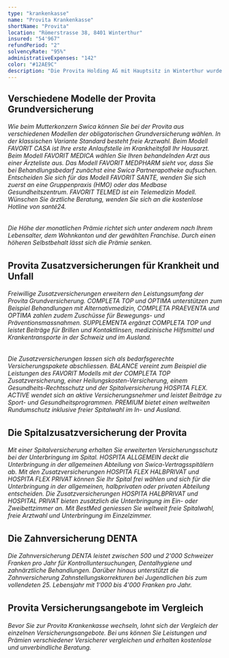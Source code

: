 ```yaml
---
type: "krankenkasse"
name: "Provita Krankenkasse"
shortName: "Provita"
location: "Römerstrasse 38, 8401 Winterthur"
insured: "54'967"
refundPeriod: "2"
solvencyRate: "95%"
administrativeExpenses: "142"
color: "#12AE9C"
description: "Die Provita Holding AG mit Hauptsitz in Winterthur wurde im Jahr 1845 noch unter dem Namen Sulzer-Krankenkasse gegründet. Mittlerweile ist der traditionsreiche Versicherer Teil der Swica Krankenversicherung AG. Das Leistungsspektrum ist deckungsgleich mit dem Angebot der Swica. Laut dem Bundesamt für Gesundheit haben sich 66'798 Personen für die obligatorische Grundversicherung der Provita entschieden, der Marktanteil lag im Jahr 2016 bei 0,8 Prozent. Neben der obligatorischen Krankenversicherung können Sie auch diverse Zusatzversicherungen abschliessen, darunter auch Spitalversicherungen und eine Zahnversicherung."
---
```


## Verschiedene Modelle der Provita Grundversicherung

###### Wie beim Mutterkonzern Swica können Sie bei der Provita aus verschiedenen Modellen der obligatorischen Grundversicherung wählen. In der klassischen Variante Standard besteht freie Arztwahl. Beim Modell FAVORIT CASA ist Ihre erste Anlaufstelle im Krankheitsfall Ihr Hausarzt. Beim Modell FAVORIT MEDICA wählen Sie Ihren behandelnden Arzt aus einer Ärzteliste aus. Das Modell FAVORIT MEDPHARM sieht vor, dass Sie bei Behandlungsbedarf zunächst eine Swica Partnerapotheke aufsuchen. Entscheiden Sie sich für das Modell FAVORIT SANTE, wenden Sie sich zuerst an eine Gruppenpraxis (HMO) oder das Medbase Gesundheitszentrum. FAVORIT TELMED ist ein Telemedizin Modell. Wünschen Sie ärztliche Beratung, wenden Sie sich an die kostenlose Hotline von santé24.

###### Die Höhe der monatlichen Prämie richtet sich unter anderem nach Ihrem Lebensalter, dem Wohnkanton und der gewählten Franchise. Durch einen höheren Selbstbehalt lässt sich die Prämie senken.

## Provita Zusatzversicherungen für Krankheit und Unfall

###### Freiwillige Zusatzversicherungen erweitern den Leistungsumfang der Provita Grundversicherung. COMPLETA TOP und OPTIMA unterstützen zum Beispiel Behandlungen mit Alternativmedizin, COMPLETA PRAEVENTA und OPTIMA zahlen zudem Zuschüsse für Bewegungs- und Präventionsmassnahmen. SUPPLEMENTA ergänzt COMPLETA TOP und leistet Beiträge für Brillen und Kontaktlinsen, medizinische Hilfsmittel und Krankentransporte in der Schweiz und im Ausland.

###### Die Zusatzversicherungen lassen sich als bedarfsgerechte Versicherungspakete abschliessen. BALANCE vereint zum Beispiel die Leistungen des FAVORIT Modells mit der COMPLETA TOP Zusatzversicherung, einer Heilungskosten-Versicherung, einem Gesundheits-Rechtsschutz und der Spitalversicherung HOSPITA FLEX. ACTIVE wendet sich an aktive Versicherungsnehmer und leistet Beiträge zu Sport- und Gesundheitsprogrammen. PREMIUM bietet einen weltweiten Rundumschutz inklusive freier Spitalwahl im In- und Ausland.

## Die Spitalzusatzversicherung der Provita

###### Mit einer Spitalversicherung erhalten Sie erweiterten Versicherungsschutz bei der Unterbringung im Spital. HOSPITA ALLGEMEIN deckt die Unterbringung in der allgemeinen Abteilung von Swica-Vertragsspitälern ab. Mit den Zusatzversicherungen HOSPITA FLEX HALBPRIVAT und HOSPITA FLEX PRIVAT können Sie Ihr Spital frei wählen und sich für die Unterbringung in der allgemeinen, halbprivaten oder privaten Abteilung entscheiden. Die Zusatzversicherungen HOSPITA HALBPRIVAT und HOSPITAL PRIVAT bieten zusätzlich die Unterbringung im Ein- oder Zweibettzimmer an. Mit BestMed geniessen Sie weltweit freie Spitalwahl, freie Arztwahl und Unterbringung im Einzelzimmer.

## Die Zahnversicherung DENTA

###### Die Zahnversicherung DENTA leistet zwischen 500 und 2'000 Schweizer Franken pro Jahr für Kontrolluntersuchungen, Dentalhygiene und zahnärztliche Behandlungen. Darüber hinaus unterstützt die Zahnversicherung Zahnstellungskorrekturen bei Jugendlichen bis zum vollendeten 25. Lebensjahr mit 1'000 bis 4'000 Franken pro Jahr.

## Provita Versicherungsangebote im Vergleich

###### Bevor Sie zur Provita Krankenkasse wechseln, lohnt sich der Vergleich der einzelnen Versicherungsangebote. Bei uns können Sie Leistungen und Prämien verschiedener Versicherer vergleichen und erhalten kostenlose und unverbindliche Beratung.
